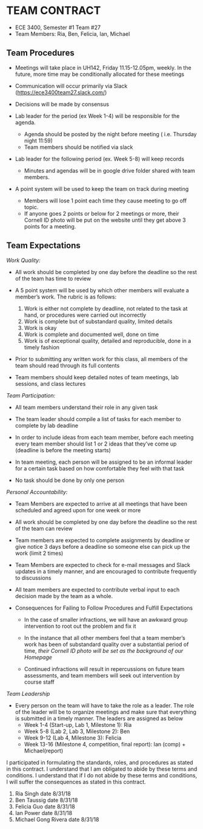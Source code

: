 # TEAM CONTRACT
* ECE 3400, Semester #1	Team #27
* Team Members: Ria, Ben, Felicia, Ian, Michael

## Team Procedures
* Meetings will take place in UH142, Friday 11.15-12.05pm, weekly. In the future, more time may be conditionally allocated for these meetings

* Communication will occur primarily via Slack (https://ece3400team27.slack.com/)   

* Decisions will be made by consensus

* Lab leader for the period (ex Week 1-4) will be responsible for the agenda.
  * Agenda should be posted by the night before meeting ( i.e. Thursday night 11:59)
  * Team members should be notified via slack

* Lab leader for the following period (ex. Week 5-8) will keep records
  * Minutes and agendas will be in google drive folder shared with team members. 

* A point system will be used to keep the team on track during meeting
  * Members will lose 1 point each time they cause meeting to go off topic.  
  * If anyone goes 2 points or below for 2 meetings or more, their Cornell ID photo will be put on the website until they get above 3 points for a meeting. 

## Team Expectations
*Work Quality:*

* All work should be completed by one day before the deadline so the rest of the team has 
time to  review

* A 5 point system will be used by which other members will evaluate a member’s work. 
The rubric is as follows:
  1. Work is either not complete by deadline, not related to the task at hand, or procedures were carried out incorrectly 
  2. Work is complete but of substandard quality, limited details
  3. Work is okay
  4. Work is complete and documented well, done on time 
  5. Work is of exceptional quality, detailed and reproducible, done in a timely fashion

* Prior to submitting any written work for this class, all members of the team should read through its full contents

* Team members should keep detailed notes of team meetings, lab sessions, and class lectures

*Team Participation:*
	
* All team members understand their role in any given task
* The team leader should compile a list of tasks for each member to complete by lab deadline

* In order to include ideas from each team member, before each meeting every team member should list 1 or 2 ideas that they’ve come up (deadline is before the meeting starts)

* In team meeting, each person will be assigned to be an informal leader for a certain task based on how comfortable they feel with that task

* No task should be done by only one person

*Personal Accountability:*

* Team Members are expected to arrive at all meetings that have been scheduled and agreed upon for one week or more

* All work should be completed by one day before the deadline so the rest of the team can review

* Team members are expected to complete assignments by deadline or give notice 3 days before a deadline so someone else can pick up the work (limit 2 times)

* Team Members are expected to check for e-mail messages and Slack updates in a timely manner, and are encouraged to contribute frequently to discussions

* All team members are expected to contribute verbal input to each decision made by the team as a whole.

* Consequences for Failing to Follow Procedures and Fulfill Expectations

  * In the case of smaller infractions, we will have an awkward group intervention to root out the problem and fix it

  * In the instance that all other members feel that a team member’s work has been of substandard quality over a substantial period of time, *their Cornell ID photo will be set as the background of our Homepage*

  * Continued infractions will result in repercussions on future team assessments, and team members will seek out intervention by course staff

*Team Leadership*

* Every person on the team will have to take the role as a leader. The role of the leader will be to organize meetings and make sure that everything is submitted in a timely manner. The leaders are assigned as below
  * Week 1-4 (Start-up, Lab 1, Milestone 1): Ria
  * Week 5-8 (Lab 2, Lab 3, Milestone 2): Ben
  * Week 9-12 (Lab 4, Milestone 3): Felicia
  * Week 13-16 (Milestone 4, competition, final report): Ian (comp) + Michael(report)

I participated in formulating the standards, roles, and procedures as stated in this contract. 
I understand that I am obligated to abide by these terms and conditions.
I understand that if I do not abide by these terms and conditions, I will suffer the consequences as stated in this contract.
  1) Ria Singh				date 8/31/18 
  2) Ben Taussig			date 8/31/18
  3) Felicia Guo				date 8/31/18 
  4) Ian Power			date 8/31/18
  5) Michael Gong Rivera	date 8/31/18



